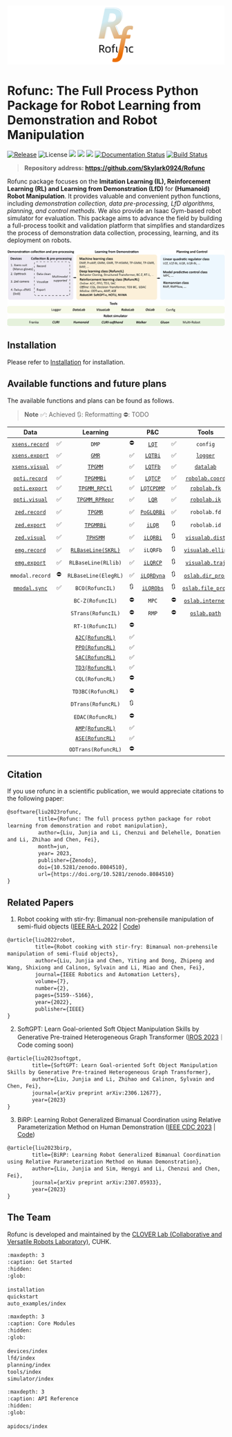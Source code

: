 ![](../img/logo7.png)

# Rofunc: The Full Process Python Package for Robot Learning from Demonstration and Robot Manipulation

[![Release](https://img.shields.io/github/v/release/Skylark0924/Rofunc)](https://pypi.org/project/rofunc/)
![License](https://img.shields.io/github/license/Skylark0924/Rofunc?color=blue)
![](https://img.shields.io/github/downloads/skylark0924/Rofunc/total)
[![](https://img.shields.io/github/issues-closed-raw/Skylark0924/Rofunc?color=brightgreen)](https://github.com/Skylark0924/Rofunc/issues?q=is%3Aissue+is%3Aclosed)
[![](https://img.shields.io/github/issues-raw/Skylark0924/Rofunc?color=orange)](https://github.com/Skylark0924/Rofunc/issues?q=is%3Aopen+is%3Aissue)
[![Documentation Status](https://readthedocs.org/projects/rofunc/badge/?version=latest)](https://rofunc.readthedocs.io/en/latest/?badge=latest)
[![Build Status](https://img.shields.io/endpoint.svg?url=https%3A%2F%2Factions-badge.atrox.dev%2FSkylark0924%2FRofunc%2Fbadge%3Fref%3Dmain&style=flat)](https://actions-badge.atrox.dev/Skylark0924/Rofunc/goto?ref=main)

> **Repository address: https://github.com/Skylark0924/Rofunc**

Rofunc package focuses on the **Imitation Learning (IL), Reinforcement Learning (RL) and Learning from Demonstration (LfD)** for 
**(Humanoid) Robot Manipulation**. It provides valuable and convenient python functions, including _demonstration collection, data
pre-processing, LfD algorithms, planning, and control methods_. We also provide an Isaac Gym-based robot simulator for
evaluation. This package aims to advance the field by building a full-process toolkit and validation platform that
simplifies and standardizes the process of demonstration data collection, processing, learning, and its deployment on
robots.

![](../img/pipeline.png)

## Installation

Please refer to [Installation](https://rofunc.readthedocs.io/en/latest/installation.html) for installation.


## Available functions and future plans

The available functions and plans can be found as follows.

> **Note**
> ✅: Achieved 🔃: Reformatting ⛔: TODO

|                             Data                             |      |                           Learning                           |      |                             P&C                              |      |                            Tools                             |      |                          Simulator                           |      |
| :----------------------------------------------------------: | ---- | :----------------------------------------------------------: | ---- | :----------------------------------------------------------: | ---- | :----------------------------------------------------------: | ---- | :----------------------------------------------------------: | ---- |
| [`xsens.record`](https://rofunc.readthedocs.io/en/latest/devices/xsens.html) | ✅    |                            `DMP`                             | ⛔    | [`LQT`](https://rofunc.readthedocs.io/en/latest/planning/lqt.html) | ✅    |                           `config`                           | ✅    | [`Franka`](https://rofunc.readthedocs.io/en/latest/simulator/franka.html) | ✅    |
| [`xsens.export`](https://rofunc.readthedocs.io/en/latest/devices/xsens.html) | ✅    | [`GMR`](https://rofunc.readthedocs.io/en/latest/apidocs/rofunc/rofunc.learning.ml.gmr.html) | ✅    | [`LQTBi`](https://rofunc.readthedocs.io/en/latest/apidocs/rofunc/rofunc.planning_control.lqt.lqt.html) | ✅    | [`logger`](https://rofunc.readthedocs.io/en/latest/apidocs/rofunc/rofunc.utils.logger.beauty_logger.html) | ✅    | [`CURI`](https://rofunc.readthedocs.io/en/latest/simulator/curi.html) | ✅    |
| [`xsens.visual`](https://rofunc.readthedocs.io/en/latest/devices/xsens.html) | ✅    | [`TPGMM`](https://rofunc.readthedocs.io/en/latest/apidocs/rofunc/rofunc.learning.ml.tpgmm.html) | ✅    | [`LQTFb`](https://rofunc.readthedocs.io/en/latest/planning/lqt_fb.html) | ✅    | [`datalab`](https://rofunc.readthedocs.io/en/latest/apidocs/rofunc/rofunc.utils.datalab.html) | ✅    |                          `CURIMini`                          | 🔃    |
| [`opti.record`](https://rofunc.readthedocs.io/en/latest/devices/optitrack.html) | ✅    | [`TPGMMBi`](https://rofunc.readthedocs.io/en/latest/apidocs/rofunc/rofunc.learning.ml.tpgmm.html) | ✅    | [`LQTCP`](https://rofunc.readthedocs.io/en/latest/planning/lqt_cp.html) | ✅    | [`robolab.coord`](https://rofunc.readthedocs.io/en/latest/apidocs/rofunc/rofunc.utils.robolab.coord.transform.html) | ✅    | [`CURISoftHand`](https://rofunc.readthedocs.io/en/latest/apidocs/rofunc/rofunc.simulator.curi_sim.html) | ✅    |
| [`opti.export`](https://rofunc.readthedocs.io/en/latest/devices/optitrack.html) | ✅    | [`TPGMM_RPCtl`](https://rofunc.readthedocs.io/en/latest/apidocs/rofunc/rofunc.learning.ml.tpgmm.html) | ✅    | [`LQTCPDMP`](https://rofunc.readthedocs.io/en/latest/apidocs/rofunc/rofunc.planning_control.lqt.lqt_cp_dmp.html) | ✅    | [`robolab.fk`](https://rofunc.readthedocs.io/en/latest/apidocs/rofunc/rofunc.utils.robolab.kinematics.fk.html) | ✅    | [`Walker`](https://rofunc.readthedocs.io/en/latest/apidocs/rofunc/rofunc.simulator.walker_sim.html) | ✅    |
| [`opti.visual`](https://rofunc.readthedocs.io/en/latest/devices/optitrack.html) | ✅    | [`TPGMM_RPRepr`](https://rofunc.readthedocs.io/en/latest/apidocs/rofunc/rofunc.learning.ml.tpgmm.html) | ✅    | [`LQR`](https://rofunc.readthedocs.io/en/latest/apidocs/rofunc/rofunc.planning_control.lqr.lqr.html) | ✅    | [`robolab.ik`](https://rofunc.readthedocs.io/en/latest/apidocs/rofunc/rofunc.utils.robolab.kinematics.ik.html) | ✅    |                           `Gluon`                            | 🔃    |
| [`zed.record`](https://rofunc.readthedocs.io/en/latest/devices/zed.html) | ✅    | [`TPGMR`](https://rofunc.readthedocs.io/en/latest/apidocs/rofunc/rofunc.learning.ml.tpgmr.html) | ✅    | [`PoGLQRBi`](https://rofunc.readthedocs.io/en/latest/apidocs/rofunc/rofunc.planning_control.lqr.lqr.html) | ✅    |                         `robolab.fd`                         | ⛔    |                           `Baxter`                           | 🔃    |
| [`zed.export`](https://rofunc.readthedocs.io/en/latest/devices/zed.html) | ✅    | [`TPGMRBi`](https://rofunc.readthedocs.io/en/latest/apidocs/rofunc/rofunc.learning.ml.tpgmr.html) | ✅    | [`iLQR`](https://rofunc.readthedocs.io/en/latest/planning/ilqr.html) | 🔃    |                         `robolab.id`                         | ⛔    |                           `Sawyer`                           | 🔃    |
| [`zed.visual`](https://rofunc.readthedocs.io/en/latest/devices/zed.html) | ✅    | [`TPHSMM`](https://rofunc.readthedocs.io/en/latest/apidocs/rofunc/rofunc.learning.ml.tphsmm.html) | ✅    | [`iLQRBi`](https://rofunc.readthedocs.io/en/latest/apidocs/rofunc/rofunc.planning_control.lqr.ilqr_bi.html) | 🔃    | [`visualab.dist`](https://rofunc.readthedocs.io/en/latest/apidocs/rofunc/rofunc.utils.visualab.distribution.html) | ✅    | [`Humanoid`](https://rofunc.readthedocs.io/en/latest/apidocs/rofunc/rofunc.simulator.humanoid_sim.html) | ✅    |
| [`emg.record`](https://rofunc.readthedocs.io/en/latest/apidocs/rofunc/rofunc.devices.emg.record.html) | ✅    | [`RLBaseLine(SKRL)`](https://rofunc.readthedocs.io/en/latest/lfd/RLBaseLine/SKRL.html) | ✅    |                           `iLQRFb`                           | 🔃    | [`visualab.ellip`](https://rofunc.readthedocs.io/en/latest/apidocs/rofunc/rofunc.utils.visualab.ellipsoid.html) | ✅    | [`Multi-Robot`](https://rofunc.readthedocs.io/en/latest/apidocs/rofunc/rofunc.simulator.multirobot_sim.html) | ✅    |
| [`emg.export`](https://rofunc.readthedocs.io/en/latest/apidocs/rofunc/rofunc.devices.emg.export.html) | ✅    |                     `RLBaseLine(RLlib)`                      | ✅    | [`iLQRCP`](https://rofunc.readthedocs.io/en/latest/apidocs/rofunc/rofunc.planning_control.lqr.ilqr_cp.html) | 🔃    | [`visualab.traj`](https://rofunc.readthedocs.io/en/latest/apidocs/rofunc/rofunc.utils.visualab.trajectory.html) | ✅    |                                                              |      |
|                       `mmodal.record`                        | ⛔    |                     `RLBaseLine(ElegRL)`                     | ✅    | [`iLQRDyna`](https://rofunc.readthedocs.io/en/latest/apidocs/rofunc/rofunc.planning_control.lqr.ilqr_dyna.html) | 🔃    | [`oslab.dir_proc`](https://rofunc.readthedocs.io/en/latest/apidocs/rofunc/rofunc.utils.oslab.dir_process.html) | ✅    |                                                              |      |
| [`mmodal.sync`](https://rofunc.readthedocs.io/en/latest/apidocs/rofunc/rofunc.devices.mmodal.sync.html) | ✅    |                       `BCO(RofuncIL)`                        | 🔃    | [`iLQRObs`](https://rofunc.readthedocs.io/en/latest/apidocs/rofunc/rofunc.planning_control.lqr.ilqr_obstacle.html) | 🔃    | [`oslab.file_proc`](https://rofunc.readthedocs.io/en/latest/apidocs/rofunc/rofunc.utils.oslab.file_process.html) | ✅    |                                                              |      |
|                                                              |      |                       `BC-Z(RofuncIL)`                       | ⛔    |                            `MPC`                             | ⛔    | [`oslab.internet`](https://rofunc.readthedocs.io/en/latest/apidocs/rofunc/rofunc.utils.oslab.internet.html) | ✅    |                                                              |      |
|                                                              |      |                      `STrans(RofuncIL)`                      | ⛔    |                            `RMP`                             | ⛔    | [`oslab.path`](https://rofunc.readthedocs.io/en/latest/apidocs/rofunc/rofunc.utils.oslab.path.html) | ✅    |                                                              |      |
|                                                              |      |                       `RT-1(RofuncIL)`                       | ⛔    |                                                              |      |                                                              |      |                                                              |      |
|                                                              |      | [`A2C(RofuncRL)`](https://rofunc.readthedocs.io/en/latest/lfd/RofuncRL/A2C.html) | ✅    |                                                              |      |                                                              |      |                                                              |      |
|                                                              |      | [`PPO(RofuncRL)`](https://rofunc.readthedocs.io/en/latest/lfd/RofuncRL/PPO.html) | ✅    |                                                              |      |                                                              |      |                                                              |      |
|                                                              |      | [`SAC(RofuncRL)`](https://rofunc.readthedocs.io/en/latest/lfd/RofuncRL/SAC.html) | ✅    |                                                              |      |                                                              |      |                                                              |      |
|                                                              |      | [`TD3(RofuncRL)`](https://rofunc.readthedocs.io/en/latest/lfd/RofuncRL/TD3.html) | ✅    |                                                              |      |                                                              |      |                                                              |      |
|                                                              |      |                       `CQL(RofuncRL)`                        | ⛔    |                                                              |      |                                                              |      |                                                              |      |
|                                                              |      |                      `TD3BC(RofuncRL)`                       | ⛔    |                                                              |      |                                                              |      |                                                              |      |
|                                                              |      |                      `DTrans(RofuncRL)`                      | 🔃    |                                                              |      |                                                              |      |                                                              |      |
|                                                              |      |                       `EDAC(RofuncRL)`                       | ⛔    |                                                              |      |                                                              |      |                                                              |      |
|                                                              |      | [`AMP(RofuncRL)`](https://rofunc.readthedocs.io/en/latest/lfd/RofuncRL/AMP.html) | ✅    |                                                              |      |                                                              |      |                                                              |      |
|                                                              |      | [`ASE(RofuncRL)`](https://rofunc.readthedocs.io/en/latest/lfd/RofuncRL/ASE.html) | ✅    |                                                              |      |                                                              |      |                                                              |      |
|                                                              |      |                     `ODTrans(RofuncRL)`                      | ⛔    |                                                              |      |                                                              |      |                                                              |      |
## Citation

If you use rofunc in a scientific publication, we would appreciate citations to the following paper:

```
@software{liu2023rofunc,
          title={Rofunc: The full process python package for robot learning from demonstration and robot manipulation},
          author={Liu, Junjia and Li, Chenzui and Delehelle, Donatien and Li, Zhihao and Chen, Fei},
          month=jun,
          year= 2023,
          publisher={Zenodo},
          doi={10.5281/zenodo.8084510},
          url={https://doi.org/10.5281/zenodo.8084510}
}
```

## Related Papers

1. Robot cooking with stir-fry: Bimanual non-prehensile manipulation of semi-fluid objects ([IEEE RA-L 2022](https://arxiv.org/abs/2205.05960) | [Code](../../rofunc/learning/RofuncIL/structured_transformer/strans.py))
```
@article{liu2022robot,
         title={Robot cooking with stir-fry: Bimanual non-prehensile manipulation of semi-fluid objects},
         author={Liu, Junjia and Chen, Yiting and Dong, Zhipeng and Wang, Shixiong and Calinon, Sylvain and Li, Miao and Chen, Fei},
         journal={IEEE Robotics and Automation Letters},
         volume={7},
         number={2},
         pages={5159--5166},
         year={2022},
         publisher={IEEE}
}
```
2. SoftGPT: Learn Goal-oriented Soft Object Manipulation Skills by Generative Pre-trained Heterogeneous Graph Transformer ([IROS 2023](https://arxiv.org/abs/2306.12677)｜Code coming soon)
```
@article{liu2023softgpt,
        title={SoftGPT: Learn Goal-oriented Soft Object Manipulation Skills by Generative Pre-trained Heterogeneous Graph Transformer},
        author={Liu, Junjia and Li, Zhihao and Calinon, Sylvain and Chen, Fei},
        journal={arXiv preprint arXiv:2306.12677},
        year={2023}
}
```
3. BiRP: Learning Robot Generalized Bimanual Coordination using Relative Parameterization Method on Human Demonstration ([IEEE CDC 2023](https://arxiv.org/abs/2307.05933) | [Code](../../rofunc/learning/ml/tpgmm.py))
```
@article{liu2023birp,
        title={BiRP: Learning Robot Generalized Bimanual Coordination using Relative Parameterization Method on Human Demonstration},
        author={Liu, Junjia and Sim, Hengyi and Li, Chenzui and Chen, Fei},
        journal={arXiv preprint arXiv:2307.05933},
        year={2023}
}
```

## The Team

Rofunc is developed and maintained by the [CLOVER Lab (Collaborative and Versatile Robots Laboratory)](https://feichenlab.com/), CUHK.


```{toctree}
:maxdepth: 3
:caption: Get Started
:hidden:
:glob:

installation
quickstart
auto_examples/index
```

```{toctree}
:maxdepth: 3
:caption: Core Modules
:hidden:
:glob:

devices/index
lfd/index
planning/index
tools/index
simulator/index
```

```{toctree}
:maxdepth: 3
:caption: API Reference
:hidden:
:glob:

apidocs/index
```